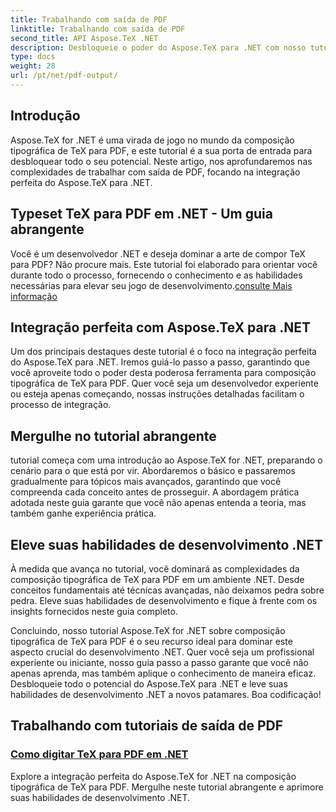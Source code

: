 ```yaml
---
title: Trabalhando com saída de PDF
linktitle: Trabalhando com saída de PDF
second_title: API Aspose.TeX .NET
description: Desbloqueie o poder do Aspose.TeX para .NET com nosso tutorial abrangente sobre composição tipográfica de TeX para PDF. Eleve suas habilidades de desenvolvimento .NET com integração perfeita.
type: docs
weight: 28
url: /pt/net/pdf-output/
---
```

## Introdução

Aspose.TeX for .NET é uma virada de jogo no mundo da composição tipográfica de TeX para PDF, e este tutorial é a sua porta de entrada para desbloquear todo o seu potencial. Neste artigo, nos aprofundaremos nas complexidades de trabalhar com saída de PDF, focando na integração perfeita do Aspose.TeX para .NET.

## Typeset TeX para PDF em .NET - Um guia abrangente

Você é um desenvolvedor .NET e deseja dominar a arte de compor TeX para PDF? Não procure mais. Este tutorial foi elaborado para orientar você durante todo o processo, fornecendo o conhecimento e as habilidades necessárias para elevar seu jogo de desenvolvimento.[consulte Mais informação](./typeset-tex-to-pdf/)

## Integração perfeita com Aspose.TeX para .NET

Um dos principais destaques deste tutorial é o foco na integração perfeita do Aspose.TeX para .NET. Iremos guiá-lo passo a passo, garantindo que você aproveite todo o poder desta poderosa ferramenta para composição tipográfica de TeX para PDF. Quer você seja um desenvolvedor experiente ou esteja apenas começando, nossas instruções detalhadas facilitam o processo de integração.

## Mergulhe no tutorial abrangente

tutorial começa com uma introdução ao Aspose.TeX for .NET, preparando o cenário para o que está por vir. Abordaremos o básico e passaremos gradualmente para tópicos mais avançados, garantindo que você compreenda cada conceito antes de prosseguir. A abordagem prática adotada neste guia garante que você não apenas entenda a teoria, mas também ganhe experiência prática.

## Eleve suas habilidades de desenvolvimento .NET

À medida que avança no tutorial, você dominará as complexidades da composição tipográfica de TeX para PDF em um ambiente .NET. Desde conceitos fundamentais até técnicas avançadas, não deixamos pedra sobre pedra. Eleve suas habilidades de desenvolvimento e fique à frente com os insights fornecidos neste guia completo.

Concluindo, nosso tutorial Aspose.TeX for .NET sobre composição tipográfica de TeX para PDF é o seu recurso ideal para dominar este aspecto crucial do desenvolvimento .NET. Quer você seja um profissional experiente ou iniciante, nosso guia passo a passo garante que você não apenas aprenda, mas também aplique o conhecimento de maneira eficaz. Desbloqueie todo o potencial do Aspose.TeX para .NET e leve suas habilidades de desenvolvimento .NET a novos patamares. Boa codificação!
## Trabalhando com tutoriais de saída de PDF
### [Como digitar TeX para PDF em .NET](./typeset-tex-to-pdf/)
Explore a integração perfeita do Aspose.TeX for .NET na composição tipográfica de TeX para PDF. Mergulhe neste tutorial abrangente e aprimore suas habilidades de desenvolvimento .NET.